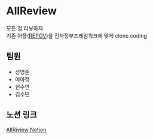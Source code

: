 # AllReview
모든 걸 리뷰하자<br>
기존 어플([REPOV](https://play.google.com/store/apps/details?id=com.kilo.repov&pli=1))을 전자정부프레임워크에 맞게 clone coding


## 팀원

- 성영준
- 여아정
- 현수연
- 김수민

## 노션 링크

[AllRiview Notion](https://internal-message-100.notion.site/AllReview-a01c20c8e7e1491bb35519939b97aad8?pvs=4)
